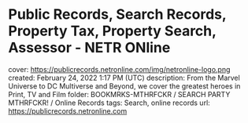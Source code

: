 # Public Records, Search Records, Property Tax, Property Search, Assessor - NETR ONline

cover: https://publicrecords.netronline.com/img/netronline-logo.png
created: February 24, 2022 1:17 PM (UTC)
description: From the Marvel Universe to DC Multiverse and Beyond, we cover the greatest heroes in Print, TV and Film
folder: BOOKMRKS-MTHRFCKR / SEARCH PARTY MTHRFCKR! / Online Records
tags: Search, online records
url: https://publicrecords.netronline.com